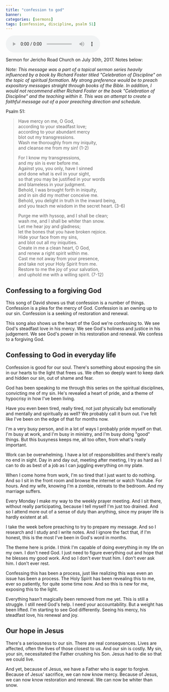 ```yaml
---
title: "confession to god"
banner:
categories: [sermons]
tags: [confession, discipline, psalm 51]
---
```


<audio controls src="/assets/posts/sermons/2017-07-30-confession-to-god.mp3"></audio>

Sermon for Jericho Road Church on July 30th, 2017. Notes below:

_Note: This message was a part of a topical sermon series heavily influenced by a book by Richard Foster titled "Celebration of Discipline" on the topic of spiritual formation. My strong preference would be to preach expository messages straight through books of the Bible. In addition, I would not recommend either Richard Foster or the book "Celebration of Discipline" and the teaching within it. This was an attempt to create a faithful message out of a poor preaching direction and schedule._

Psalm 51:

> Have mercy on me, O God,  
> according to your steadfast love;  
> according to your abundant mercy  
> blot out my transgressions.  
> Wash me thoroughly from my iniquity,  
> and cleanse me from my sin! (1-2)
> 
> For I know my transgressions,  
> and my sin is ever before me.  
> Against you, you only, have I sinned  
> and done what is evil in your sight,  
> so that you may be justified in your words  
> and blameless in your judgment.  
> Behold, I was brought forth in iniquity,  
> and in sin did my mother conceive me.  
> Behold, you delight in truth in the inward being,  
> and you teach me wisdom in the secret heart. (3-6)
> 
> Purge me with hyssop, and I shall be clean;  
> wash me, and I shall be whiter than snow.  
> Let me hear joy and gladness;  
> let the bones that you have broken rejoice.  
> Hide your face from my sins,  
> and blot out all my iniquities.  
> Create in me a clean heart, O God,  
> and renew a right spirit within me.  
> Cast me not away from your presence,  
> and take not your Holy Spirit from me.  
> Restore to me the joy of your salvation,  
> and uphold me with a willing spirit. (7-12)

## Confessing to a forgiving God

This song of David shows us that confession is a number of things. Confession is a plea for the mercy of God. Confession is an owning up to our sin. Confession is a seeking of restoration and renewal.

This song also shows us the heart of the God we're confessing to. We see God's steadfast love in his mercy. We see God's holiness and justice in his judgement. We see God's power in his restoration and renewal. We confess to a forgiving God.

## Confessing to God in everyday life

Confession is good for our soul. There's something about exposing the sin in our hearts to the light that frees us. We often so deeply want to keep dark and hidden our sin, out of shame and fear.

God has been speaking to me through this series on the spiritual disciplines, convicting me of my sin. He's revealed a heart of pride, and a theme of hypocrisy in how I've been living.

Have you even been tired, really tired, not just physically but emotionally and mentally and spiritually as well? We probably call it burn out. I've felt like I've been on the edge of that for months now.

I'm a very busy person, and in a lot of ways I probably pride myself on that. I'm busy at work, and I'm busy in ministry, and I'm busy doing "good" things. But this busyness keeps me, all too often, from what's really important.

Work can be overwhelming. I have a lot of responsibilities and there's really no end in sight. Day in and day out, meeting after meeting, I try as hard as I can to do as best of a job as I can juggling everything on my plate.

When I come home from work, I'm so tired that I just want to do nothing. And so I sit in the front room and browse the internet or watch Youtube. For hours. And my wife, knowing I'm a zombie, retreats to the bedroom. And my marriage suffers.

Every Monday I make my way to the weekly prayer meeting. And I sit there, without really participating, because I tell myself I'm just too drained. And so I attend more out of a sense of duty than anything, since my prayer life is hardly existent at all.

I take the week before preaching to try to prepare my message. And so I research and I study and I write notes. And I ignore the fact that, if I'm honest, this is the most I've been in God's word in months.

The theme here is pride. I think I'm capable of doing everything in my life on my own. I don't need God. I just need to figure everything out and hope that he blesses my good work. And so I don't ever trust him. I don't ever ask him. I don't ever rest.

Confessing this has been a process, just like realizing this was even an issue has been a process. The Holy Spirit has been revealing this to me, ever so patiently, for quite some time now. And so this is new for me, exposing this to the light.

Everything hasn't magically been removed from me yet. This is still a struggle. I still need God's help. I need your accountability. But a weight has been lifted. I'm starting to see God differently. Seeing his mercy, his steadfast love, his renewal and joy.

## Our hope in Jesus

There's a seriousness to our sin. There are real consequences. Lives are affected, often the lives of those closest to us. And our sin is costly. My sin, your sin, necessitated the Father crushing his Son. Jesus had to die so that we could live.

And yet, because of Jesus, we have a Father who is eager to forgive. Because of Jesus' sacrifice, we can now know mercy. Because of Jesus, we can now know restoration and renewal. We can now be whiter than snow.
